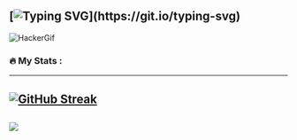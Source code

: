 [![Typing SVG](https://readme-typing-svg.demolab.com?font=Bangers&size=33&pause=1000&color=3D80F7&background=02071000&center=true&vCenter=true&width=435&lines=Welcome!)](https://git.io/typing-svg)
---
![HackerGif](https://user-images.githubusercontent.com/74038190/212750147-854a394f-fee9-4080-9770-78a4b7ece53f.gif)
### :fire: My Stats :
---
[![GitHub Streak](http://github-readme-streak-stats.herokuapp.com?user=actua-L&theme=dark&background=000000)](https://git.io/streak-stats)
---
![](https://github-readme-stats.vercel.app/api/top-langs/?username=actua-L&theme=dark&hide_border=false&include_all_commits=false&count_private=false&layout=compact)
---
